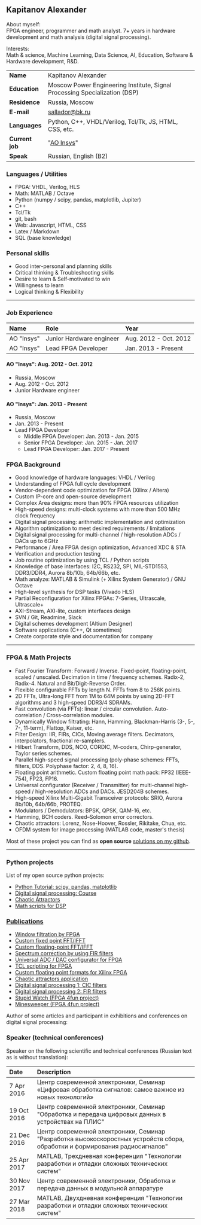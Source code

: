 ## Kapitanov Alexander

About myself:  
FPGA engineer, programmer and math analyst. 7+ years in hardware development and math analysis (digital signal processing).

Interests:  
Math & science, Machine Learning, Data Science, AI, Education, Software & Hardware development, R&D.

|                     |                      |
| :---------------    |:-------------        |
| **Name**            | Kapitanov Alexander  |
| **Education**       | Moscow Power Engineering Institute, Signal Processing Specialization (DSP) |
| **Residence**       | Russia, Moscow       |
| **E-mail**          | <sallador@bk.ru>     |
| **Languages**       | Python, C++, VHDL/Verilog, Tcl/Tk, JS, HTML, CSS, etc. |
| **Current job**     | "[AO Insys](http://www.insys.ru)" |
| **Speak**           | Russian, English (B2) |

### Languages / Utilities

- FPGA: VHDL, Verilog, HLS 
- Math: MATLAB / Octave 
- Python (numpy / scipy, pandas, matplotlib, Jupiter) 
- C++ 
- Tcl/Tk 
- git, bash 
- Web: Javascript, HTML, CSS
- Latex / Markdown
- SQL (base knowledge)
 
### Personal skills

* Good inter-personal and planning skills 
* Critical thinking & Troubleshooting skills 
* Desire to learn & Self-motivated to win 
* Willingness to learn 
* Logical thinking & Flexibility 
____

### Job Experience

| **Name** | **Role** | **Year** |
| :-- | :-- | :-- |
| AO "Insys" | Junior Hardware engineer | Aug. 2012 - Oct. 2012 |
| AO "Insys" | Lead FPGA Developer | Jan. 2013 - Present |

#### AO "Insys": Aug. 2012 - Oct. 2012

- Russia, Moscow
- Aug. 2012 - Oct. 2012
- Junior Hardware engineer

#### AO "Insys": Jan. 2013 - Present

- Russia, Moscow
- Jan. 2013 - Present
- Lead FPGA Developer
  * Middle FPGA Developer: Jan. 2013 - Jan. 2015 
  * Senior FPGA Developer: Jan. 2015 - Jan. 2017 
  * Lead FPGA Developer: Jan. 2017 - Present 

### FPGA Background

* Good knowledge of hardware languages: VHDL / Verilog
* Understanding of FPGA full cycle development
* Vendor-dependent code optimization for FPGA (Xilinx / Altera)
* Custom IP-core and open-source development
* Complex Area designs: more than 90% FPGA resources utilization
* High-speed designs: multi-clock systems with more than 500 MHz clock frequency
* Digital signal processing: arithmetic implementation and optimization
* Algorithm optimization to meet desired requirements / limitations
* Digital signal processing for multi-channel / high-resolution ADCs / DACs up to 6GHz
* Performance / Area FPGA design optimization, Advanced XDC & STA
* Verification and production testing
* Job routine optimization by using TCL / Python scripts
* Knowledge of base interfaces: I2C, RS232, SPI, MIL-STD1553, DDR3/DDR4, Aurora 8b/10b, 64b/66b, etc.
* Math analyze: MATLAB & Simulink (+ Xilinx System Generator) / GNU Octave
* High-level synthesis for DSP tasks (Vivado HLS)
* Partial Reconfiguration for Xilinx FPGAs: 7-Series, Ultrascale, Ultrascale+
* AXI-Stream, AXI-lite, custom interfaces design
* SVN / Git, Readmine, Slack
* Digital schemes development (Altium Designer)
* Software applications (C++, Qt sometimes)
* Create corporate style and documentation for company
____

### FPGA & Math Projects
- Fast Fourier Transform: Forward / Inverse. Fixed-point, floating-point, scaled / unscaled. Decimation in time / frequency schemes. Radix-2, Radix-4. Natural and Bit/Digit-Reverse Order. 
- Flexible configurable FFTs by length N. FFTs from 8 to 256K points. 
- 2D FFTs, Ultra-long FFT from 1M to 64M points by using 2D-FFT algorithms and 3 high-speed DDR3/4 SDRAMs. 
- Fast convolution (via FFTs): linear / circular convolution. Auto-correlation / Cross-correlation modules.
- Dynamically Window filtrating: Hann, Hamming, Blackman-Harris (3-, 5-, 7-, 11-term), Flattop, Kaiser, etc. 
- Filter Design: IIR, FIRs, CICs, Moving average filters. Decimators, interpolators, fractional re-samplers.
- Hilbert Transform, DDS, NCO, CORDIC, M-coders, Chirp-generator, Taylor series schemes.
- Parallel high-speed signal processing (poly-phase schemes: FFTs, filters, DDS. Polyphase factor: 2, 4, 8, 16). 
- Floating point arithmetic. Custom floating point math pack: FP32 (IEEE-754), FP23, FP16. 
- Universal configurator (Receiver / Transmitter) for multi-channel high-speed / high-resolution ADCs and DACs. JESD204B schemes. 
- High-speed Xilinx Multi-Gigabit Transceiver protocols: SRIO, Aurora 8b/10b, 64b/66b, PROTEQ.
- Modulators / Demodulators: BPSK, QPSK, QAM-16, etc.
- Hamming, BCH coders. Reed–Solomon error correctors.
- Chaotic attractors: Lorenz, Nose-Hoover, Rossler, Rikitake, Chua, etc.
- OFDM system for image processing (MATLAB code, master's thesis)

Most of these project you can find as **open source** [solutions on my github](https://github.com/capitanov/).
____

### Python projects 

List of my open source python projects:

- [Python Tutorial: scipy, pandas, matplotlib](https://github.com/capitanov/py-tutorial)
- [Digital signal processing: Course](https://github.com/capitanov/dsp-theory)
- [Chaotic Attractors](https://github.com/capitanov/chaospy)
- [Math scripts for DSP](https://github.com/capitanov/dsppy)

### [Publications](https://habr.com/users/capitanov/)

- [Window filtration by FPGA](https://habr.com/en/post/427361/) 
- [Custom fixed point FFT/IFFT](https://habr.com/en/post/420517/) 
- [Custom floating-point FFT/IFFT](https://habr.com/en/post/322728/) 
- [Spectrum correction by using FIR filters](https://habr.com/en/post/324986/) 
- [Universal ADC / DAC configurator for FPGA](https://habr.com/en/post/313692/) 
- [TCL scripting for FPGA](https://habr.com/en/post/308962/) 
- [Custom floating point formats for Xilinx FPGA](https://habr.com/en/post/279269/) 
- [Chaotic attractors application](https://habr.com/en/post/273915/) 
- [Digital signal processing 1: CIC filters](https://habr.com/en/post/274845/) 
- [Digital signal processing 2: FIR filters](https://habr.com/en/post/274847/) 
- [Stupid Watch (FPGA 4fun project)](https://habr.com/en/post/274843/)
- [Minesweeper (FPGA 4fun project)](https://habr.com/en/post/274841/)

Author of some articles and participant in exhibitions and conferences on digital signal processing:

### Speaker (technical conferences)

Speaker on the following scientific and technical conferences (Russian text as is without translation):

| Date | Description 
| :----------   |:-------------        |
| 7 Apr 2016    | Центр современной электроники, Семинар «Цифровая обработка сигналов: самое важное из новых технологий»  |
| 19 Oct 2016   | Центр современной электроники, Семинар "Обработка и передача цифровых данных в устройствах на ПЛИС" |
| 21 Dec 2016   | Центр современной электроники, Семинар "Разработка высокоскоростных устройств сбора, обработки и формирования радиосигналов" |
| 25 Apr 2017   | MATLAB, Трехдневная конференция "Технологии разработки и отладки сложных технических систем" |
| 30 Nov 2017   | Центр современной электроники, Обработка и передача данных в модульной аппаратуре |
| 27 Mar 2018   | MATLAB, Двухдневная конференция "Технологии разработки и отладки сложных технических систем" |
